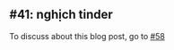 ## #41: nghịch tinder 

To discuss about this blog post, go to [#58](https://github.com/ngxson/blog-comments/issues/58)

<!-- {"issue":58} -->